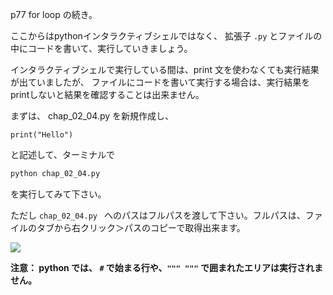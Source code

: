 p77 for loop の続き。

ここからはpythonインタラクティブシェルではなく、 拡張子 `.py` とファイルの中にコードを書いて、実行していきましょう。

インタラクティブシェルで実行している間は、print 文を使わなくても実行結果が出ていましたが、
ファイルにコードを書いて実行する場合は、実行結果をprintしないと結果を確認することは出来ません。


まずは、 chap_02_04.py を新規作成し、
```python:
print("Hello") 
```
と記述して、ターミナルで 
```bash
python chap_02_04.py
```
を実行してみて下さい。

ただし `chap_02_04.py ` へのパスはフルパスを渡して下さい。フルパスは、ファイルのタブから右クリック＞パスのコピーで取得出来ます。

![](https://i.imgur.com/C9PCgVE.jpg)



**注意： python では、 
`#` で始まる行や、`""" """` で囲まれたエリアは実行されません。**
